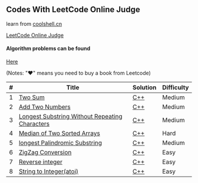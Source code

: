## Codes With LeetCode Online Judge
learn from [coolshell.cn](http://coolshell.cn/articles/12052.html)

[LeetCode Online Judge](https://leetcode.com/)

#### Algorithm problems can be found
[Here](https://leetcode.com/problemset/algorithms/)

(Notes: "&hearts;" means you need to buy a book from Leetcode)

| # | Title | Solution | Difficulty |
|---| ----- | -------- | ---------- |
|1|[Two Sum](https://oj.leetcode.com/problems/two-sum/)| [C++](./algorithms/cpp/twoSum/twoSum.cpp)|Medium|
|2|[Add Two Numbers](https://oj.leetcode.com/problems/add-two-numbers/)| [C++](./algorithms/cpp/addTwoNumbers/addTwoNumbers.cpp)|Medium|
|3|[Longest Substring Without Repeating Characters](https://leetcode.com/problems/longest-substring-without-repeating-characters/)| [C++](./algorithms/cpp/longestSubstringWithoutRepeatingCharacters/longestSubstringWithoutRepeatingCharacters.cpp)|Medium|
|4|[Median of Two Sorted Arrays](https://leetcode.com/problems/median-of-two-sorted-arrays/)|[C++](./algorithms/cpp/medianOfTwoSortedArrays/medianOfTwoSortedArrays.cpp)|Hard|
|5|[longest Palindromic Substring](https://oj.leetcode.com/problems/longest-palindromic-substring/)|[C++](./algorithms/cpp/longestPalindromicSubstring/longestPalindromicSubstring.cpp)|Medium|
|6|[ZigZag Conversion](https://oj.leetcode.com/problems/zigzag-conversion/)|[C++](./algorithms/cpp/zigZagConversion/zigZagConversion.cpp)|Easy|
|7|[Reverse integer](https://oj.leetcode.com/problems/reverse-integer)|[C++](./algorithms/cpp/reverseInteger/reverseInteger.cpp)|Easy|
|8|[String to Integer(atoi)](https://oj.leetcode.com/problems/string-to-integer-atoi//)|[C++](./algorithms/cpp/stringToInteger/stringToInteger.cpp)|Easy|
